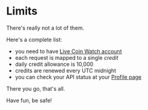 # Limits

There's really not a lot of them.

Here's a complete list:

- you need to have [Live Coin Watch account](https://www.livecoinwatch.com)
- each request is mapped to a single *credit*
- daily credit allowance is 10,000
- credits are renewed every UTC midnight
- you can check your API status at your [Profile page](https://www.livecoinwatch.com/profile)

There you go, that's all.

Have fun, be safe!
